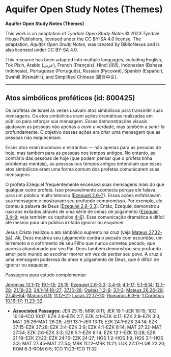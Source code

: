 # Aquifer Open Study Notes (Themes)

**Aquifer Open Study Notes (Themes)**

This work is an adaptation of *Tyndale Open Study Notes* © 2023 Tyndale House Publishers, licensed under the CC BY\-SA 4\.0 license. The adaptation, *Aquifer Open Study Notes*, was created by BiblioNexus and is also licensed under CC BY\-SA 4\.0\.

This resource has been adapted into multiple languages, including English, Tok Pisin, Arabic (عربي), French (Français), Hindi (हिंदी), Indonesian (Bahasa Indonesia), Portuguese (Português), Russian (Русский), Spanish (Español), Swahili (Kiswahili), and Simplified Chinese (简体中文).



--------------------------------

## Atos simbólicos proféticos (id: 800425)

Os profetas de Israel às vezes usavam atos simbólicos para transmitir suas mensagens. Os atos simbólicos eram ações dramáticas realizadas em público para reforçar sua mensagem. Essas demonstrações visuais ajudavam as pessoas não apenas a *ouvir* a verdade, mas também a *senti\-la* profundamente. O objetivo dessas ações era criar uma mensagem que as pessoas não esqueceriam.

Esses atos eram incomuns e estranhos — não apenas para as pessoas de hoje, mas também para as pessoas nos tempos antigos. No entanto, ao contrário das pessoas de hoje (que podem pensar que o profeta tinha problemas mentais), as pessoas nos tempos antigos entendiam que esses atos simbólicos eram uma forma comum dos profetas comunicarem suas mensagens.

O profeta Ezequiel frequentemente encenava suas mensagens mais do que qualquer outro profeta. Isso provavelmente acontecia porque ele falava para um público muito teimoso ([Ezequiel 2\.6–7](https://ref.ly/Ezek2:6-Ezek2:7)). Essas ações enfatizavam sua mensagem e mostravam seu profundo compromisso. Por exemplo, ele comeu a palavra de Deus ([Ezequiel 2\.8–3\.3](https://ref.ly/Ezek2:8-Ezek3:3)). Então, Ezequiel demonstrou isso aos exilados através de uma série de cenas de julgamento ([Ezequiel 3\.4–9](https://ref.ly/Ezek3:4-Ezek3:9); veja também os capítulos [4–6](https://ref.ly/Ezek4:1-Ezek6:14)). Essa comunicação dramática é difícil até mesmo para um público irritado ignorar ou esquecer.

Jesus Cristo realizou o ato simbólico supremo na cruz (veja [Mateus 27\.32–54](https://ref.ly/Matt27:32-Matt27:54)). Ali, Deus mostrou seu julgamento contra o pecado com escuridão, um terremoto e o sofrimento de seu Filho que nunca cometeu pecado, que parecia abandonado por seu Pai. Deus também demonstrou seu profundo amor pelo mundo ao escolher morrer em vez de perder seu povo. A cruz é uma mensagem poderosa do amor e julgamento de Deus, que é difícil de ignorar ou esquecer.

Passagens para estudo complementar

[Jeremias 13\.1–11](https://ref.ly/Jer13:1-Jer13:11); [19\.1–15](https://ref.ly/Jer19:1-Jer19:15); [25\.15](https://ref.ly/Jer25:15); [Ezequiel 2\.6–3\.3](https://ref.ly/Ezek2:6-Ezek3:3); [3\.4–9](https://ref.ly/Ezek3:4-Ezek3:9); [4\.1–17](https://ref.ly/Ezek4:1-Ezek4:17); [5\.1–6\.14](https://ref.ly/Ezek5:1-Ezek6:14); [12\.1–28](https://ref.ly/Ezek12:1-Ezek12:28); [21\.19–23](https://ref.ly/Ezek21:19-Ezek21:23); [24\.1–14](https://ref.ly/Ezek24:1-Ezek24:14),[16–27](https://ref.ly/Ezek24:16-Ezek24:27); [37\.15–28](https://ref.ly/Ezek37:15-Ezek37:28); [Oséias 1\.2–9](https://ref.ly/Hos1:2-Hos1:9); [3\.1–3](https://ref.ly/Hos3:1-Hos3:3); [Mateus 26\.26–28](https://ref.ly/Matt26:26-Matt26:28); [27\.45–54](https://ref.ly/Matt27:45-Matt27:54); [Marcos 6\.11](https://ref.ly/Mark6:11); [11\.12–21](https://ref.ly/Mark11:12-Mark11:21); [Lucas 22\.17–20](https://ref.ly/Luke22:17-Luke22:20); [Romanos 6\.3–5](https://ref.ly/Rom6:3-Rom6:5); [1 Coríntios 10\.16–17](https://ref.ly/1Cor10:16-1Cor10:17); [11\.23–32](https://ref.ly/1Cor11:23-1Cor11:32)

* **Associated Passages:** JER 25:15; MRK 6:11; JER 19:1–JER 19:15; 1CO 10:16–1CO 10:17; EZK 2:6–EZK 2:7; EZK 4:1–EZK 4:17; EZK 2:8–EZK 3:3; MAT 26:26–MAT 26:28; JER 13:1–JER 13:11; EZK 24:1–EZK 24:14; EZK 37:15–EZK 37:28; EZK 3:4–EZK 3:9; EZK 4:1–EZK 6:14; MAT 27:32–MAT 27:54; EZK 2:6–EZK 3:3; EZK 5:1–EZK 6:14; EZK 12:1–EZK 12:28; EZK 21:19–EZK 21:23; EZK 24:16–EZK 24:27; HOS 1:2–HOS 1:9; HOS 3:1–HOS 3:3; MAT 27:45–MAT 27:54; MRK 11:12–MRK 11:21; LUK 22:17–LUK 22:20; ROM 6:3–ROM 6:5; 1CO 11:23–1CO 11:32

